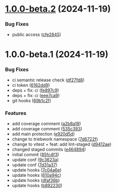 # [1.0.0-beta.2](https://github.com/trieb-work/next-optimized-redis-cache/compare/v1.0.0-beta.1...v1.0.0-beta.2) (2024-11-19)

### Bug Fixes

- public access ([cfe2845](https://github.com/trieb-work/next-optimized-redis-cache/commit/cfe2845b6e4a9b6f496a7d39f752b767c7670f93))

# 1.0.0-beta.1 (2024-11-19)

### Bug Fixes

- ci semantic release check ([df27fd8](https://github.com/trieb-work/next-optimized-redis-cache/commit/df27fd8228f95160603a000d917e1fa63a192319))
- ci token ([6162dd9](https://github.com/trieb-work/next-optimized-redis-cache/commit/6162dd967386e6a55ee9cc909dd8c141cfa42018))
- deps + fix: ci ([fe897c9](https://github.com/trieb-work/next-optimized-redis-cache/commit/fe897c931ba4fe1bcaec4ac4c1ebbbc81ca607a3))
- deps + fix: ci ([eee7ca9](https://github.com/trieb-work/next-optimized-redis-cache/commit/eee7ca9b272aff595071084b812fcb0174caeee2))
- git hooks ([69b1c2f](https://github.com/trieb-work/next-optimized-redis-cache/commit/69b1c2f922e85bd3ffeed42bc0e1be52c6fcf4e1))

### Features

- add coverage comment ([a2b8a18](https://github.com/trieb-work/next-optimized-redis-cache/commit/a2b8a18497e08790f3ebb8bb3f7f92b9de3690a5))
- add coverage comment ([535c393](https://github.com/trieb-work/next-optimized-redis-cache/commit/535c393e20cbebec85d552eb9a7c3ca1346bdb4b))
- add main protection ([e920d5d](https://github.com/trieb-work/next-optimized-redis-cache/commit/e920d5d4705118950830cd4fa9be4cdc033c07fb))
- change to triebwork namespace ([7d6722f](https://github.com/trieb-work/next-optimized-redis-cache/commit/7d6722fa5668b41356721a4f18b1a03d0ebde992))
- change to vitest + feat: add lint-staged ([d9412ae](https://github.com/trieb-work/next-optimized-redis-cache/commit/d9412aeaa0f9671f7289d2cea0e28baa48de49a1))
- changed staged commits ([e464894](https://github.com/trieb-work/next-optimized-redis-cache/commit/e464894b0ca024d4e7d552ef3497d7d405aeab72))
- initial commit ([85fc4f3](https://github.com/trieb-work/next-optimized-redis-cache/commit/85fc4f3c0b022ed35be8466e005422cc0d3a96c8))
- update conf ([9c3623a](https://github.com/trieb-work/next-optimized-redis-cache/commit/9c3623ab9a0b09f9e3de29baecead33102796792))
- update conf ([7d31a37](https://github.com/trieb-work/next-optimized-redis-cache/commit/7d31a3778f21df681c1e4e4d7677c344a86086a5))
- update hooks ([7c04a6e](https://github.com/trieb-work/next-optimized-redis-cache/commit/7c04a6e4c4afd513737f37f8e1276f1ac92bd781))
- update hooks ([610a94c](https://github.com/trieb-work/next-optimized-redis-cache/commit/610a94cf4728ccb728c99f73307379d2630909a0))
- update hooks ([dfaf36b](https://github.com/trieb-work/next-optimized-redis-cache/commit/dfaf36be23c8d78337c4610725374590b3ddf434))
- update hooks ([b892230](https://github.com/trieb-work/next-optimized-redis-cache/commit/b89223020b6ec6d2d94110dd66d12beafc1cd828))
